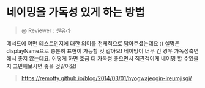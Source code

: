# 네이밍을 가독성 있게 하는 방법

> @ Reviewer : 원유라

메서드에 어떤 테스트인지에 대한 의미를 전체적으로 담아주셨는데요 :)
설명은 displayName으로 충분히 표현이 가능할 것 같아요!
네이밍이 너무 긴 경우 가독성측면에서 좋지 않는데요.
어떻게 하면 조금 더 가독성 좋으면서 직관적이게 네이밍 할 수있을지 고민해보시면 좋을 것같아요!

> https://remotty.github.io/blog/2014/03/01/hyogwajeogin-ireumjisgi/
